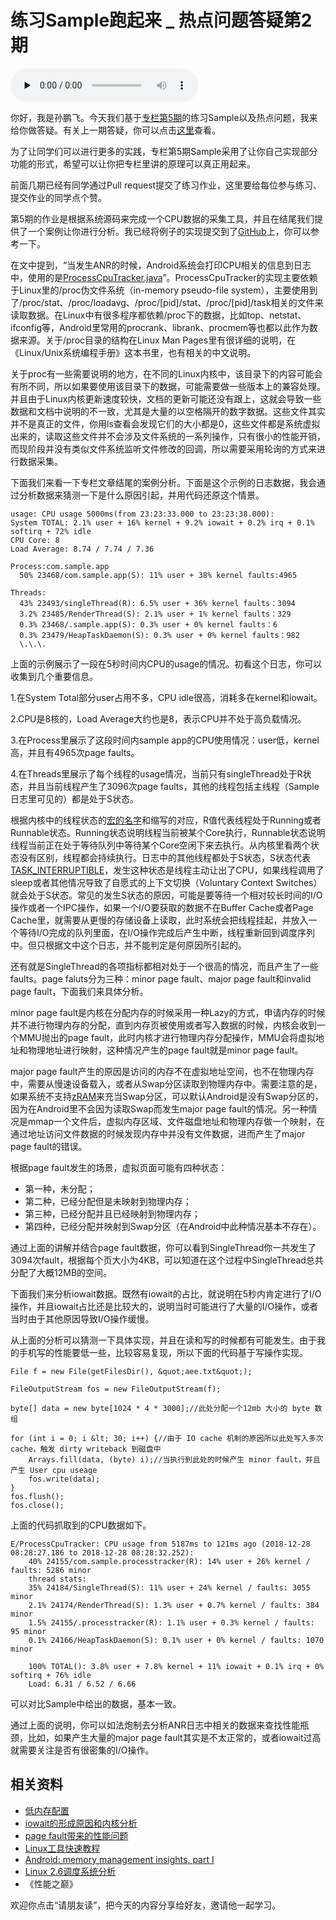 # 练习Sample跑起来 _ 热点问题答疑第2期

<audio id="audio" title="练习Sample跑起来 | 热点问题答疑第2期" controls="" preload="none"><source id="mp3" src="https://static001.geekbang.org/resource/audio/4e/ef/4ee7f58db0aeed08c3bc148e8a6fc7ef.mp3"></audio>

你好，我是孙鹏飞。今天我们基于[专栏第5期](http://time.geekbang.org/column/article/71982)的练习Sample以及热点问题，我来给你做答疑。有关上一期答疑，你可以点击[这里](http://time.geekbang.org/column/article/73068)查看。

为了让同学们可以进行更多的实践，专栏第5期Sample采用了让你自己实现部分功能的形式，希望可以让你把专栏里讲的原理可以真正用起来。

前面几期已经有同学通过Pull request提交了练习作业，这里要给每位参与练习、提交作业的同学点个赞。

第5期的作业是根据系统源码来完成一个CPU数据的采集工具，并且在结尾我们提供了一个案例让你进行分析。我已经将例子的实现提交到了[GitHub](http://github.com/AndroidAdvanceWithGeektime/Chapter05)上，你可以参考一下。

在文中提到，“当发生ANR的时候，Android系统会打印CPU相关的信息到日志中，使用的是[ProcessCpuTracker.java](http://androidxref.com/9.0.0_r3/xref/frameworks/base/core/java/com/android/internal/os/ProcessCpuTracker.java)”。ProcessCpuTracker的实现主要依赖于Linux里的/proc伪文件系统（in-memory pseudo-file system），主要使用到了/proc/stat、/proc/loadavg、/proc/[pid]/stat、/proc/[pid]/task相关的文件来读取数据。在Linux中有很多程序都依赖/proc下的数据，比如top、netstat、ifconfig等，Android里常用的procrank、librank、procmem等也都以此作为数据来源。关于/proc目录的结构在Linux Man Pages里有很详细的说明，在《Linux/Unix系统编程手册》这本书里，也有相关的中文说明。

关于proc有一些需要说明的地方，在不同的Linux内核中，该目录下的内容可能会有所不同，所以如果要使用该目录下的数据，可能需要做一些版本上的兼容处理。并且由于Linux内核更新速度较快，文档的更新可能还没有跟上，这就会导致一些数据和文档中说明的不一致，尤其是大量的以空格隔开的数字数据。这些文件其实并不是真正的文件，你用ls查看会发现它们的大小都是0，这些文件都是系统虚拟出来的，读取这些文件并不会涉及文件系统的一系列操作，只有很小的性能开销，而现阶段并没有类似文件系统监听文件修改的回调，所以需要采用轮询的方式来进行数据采集。

下面我们来看一下专栏文章结尾的案例分析。下面是这个示例的日志数据，我会通过分析数据来猜测一下是什么原因引起，并用代码还原这个情景。

```
usage: CPU usage 5000ms(from 23:23:33.000 to 23:23:38.000):
System TOTAL: 2.1% user + 16% kernel + 9.2% iowait + 0.2% irq + 0.1% softirq + 72% idle
CPU Core: 8
Load Average: 8.74 / 7.74 / 7.36

Process:com.sample.app 
  50% 23468/com.sample.app(S): 11% user + 38% kernel faults:4965

Threads:
  43% 23493/singleThread(R): 6.5% user + 36% kernel faults：3094
  3.2% 23485/RenderThread(S): 2.1% user + 1% kernel faults：329
  0.3% 23468/.sample.app(S): 0.3% user + 0% kernel faults：6
  0.3% 23479/HeapTaskDaemon(S): 0.3% user + 0% kernel faults：982
  \.\.\.

```

上面的示例展示了一段在5秒时间内CPU的usage的情况。初看这个日志，你可以收集到几个重要信息。

1.在System Total部分user占用不多，CPU idle很高，消耗多在kernel和iowait。

2.CPU是8核的，Load Average大约也是8，表示CPU并不处于高负载情况。

3.在Process里展示了这段时间内sample app的CPU使用情况：user低，kernel高，并且有4965次page faults。

4.在Threads里展示了每个线程的usage情况，当前只有singleThread处于R状态，并且当前线程产生了3096次page faults，其他的线程包括主线程（Sample日志里可见的）都是处于S状态。

根据内核中的线程状态的[宏的名字](http://elixir.bootlin.com/linux/v4.8/source/include/linux/sched.h#L207)和缩写的对应，R值代表线程处于Running或者Runnable状态。Running状态说明线程当前被某个Core执行，Runnable状态说明线程当前正在处于等待队列中等待某个Core空闲下来去执行。从内核里看两个状态没有区别，线程都会持续执行。日志中的其他线程都处于S状态，S状态代表[TASK_INTERRUPTIBLE](http://elixir.bootlin.com/linux/v4.8/ident/TASK_INTERRUPTIBLE)，发生这种状态是线程主动让出了CPU，如果线程调用了sleep或者其他情况导致了自愿式的上下文切换（Voluntary Context Switches）就会处于S状态。常见的发生S状态的原因，可能是要等待一个相对较长时间的I/O操作或者一个IPC操作，如果一个I/O要获取的数据不在Buffer Cache或者Page Cache里，就需要从更慢的存储设备上读取，此时系统会把线程挂起，并放入一个等待I/O完成的队列里面，在I/O操作完成后产生中断，线程重新回到调度序列中。但只根据文中这个日志，并不能判定是何原因所引起的。

还有就是SingleThread的各项指标都相对处于一个很高的情况，而且产生了一些faults。page faluts分为三种：minor page fault、major page fault和invalid page fault，下面我们来具体分析。

minor page fault是内核在分配内存的时候采用一种Lazy的方式，申请内存的时候并不进行物理内存的分配，直到内存页被使用或者写入数据的时候，内核会收到一个MMU抛出的page fault，此时内核才进行物理内存分配操作，MMU会将虚拟地址和物理地址进行映射，这种情况产生的page fault就是minor page fault。

major page fault产生的原因是访问的内存不在虚拟地址空间，也不在物理内存中，需要从慢速设备载入，或者从Swap分区读取到物理内存中。需要注意的是，如果系统不支持[zRAM](http://source.android.com/devices/tech/perf/low-ram)来充当Swap分区，可以默认Android是没有Swap分区的，因为在Android里不会因为读取Swap而发生major page fault的情况。另一种情况是mmap一个文件后，虚拟内存区域、文件磁盘地址和物理内存做一个映射，在通过地址访问文件数据的时候发现内存中并没有文件数据，进而产生了major page fault的错误。

根据page fault发生的场景，虚拟页面可能有四种状态：

- 第一种，未分配；
- 第二种，已经分配但是未映射到物理内存；
- 第三种，已经分配并且已经映射到物理内存；
- 第四种，已经分配并映射到Swap分区（在Android中此种情况基本不存在）。

通过上面的讲解并结合page fault数据，你可以看到SingleThread你一共发生了3094次fault，根据每个页大小为4KB，可以知道在这个过程中SingleThread总共分配了大概12MB的空间。

下面我们来分析iowait数据。既然有iowait的占比，就说明在5秒内肯定进行了I/O操作，并且iowait占比还是比较大的，说明当时可能进行了大量的I/O操作，或者当时由于其他原因导致I/O操作缓慢。

从上面的分析可以猜测一下具体实现，并且在读和写的时候都有可能发生。由于我的手机写的性能要低一些，比较容易复现，所以下面的代码基于写操作实现。

```
File f = new File(getFilesDir(), &quot;aee.txt&quot;);

FileOutputStream fos = new FileOutputStream(f);

byte[] data = new byte[1024 * 4 * 3000];//此处分配一个12mb 大小的 byte 数组

for (int i = 0; i &lt; 30; i++) {//由于 IO cache 机制的原因所以此处写入多次cache，触发 dirty writeback 到磁盘中
    Arrays.fill(data, (byte) i);//当执行到此处的时候产生 minor fault，并且产生 User cpu useage
    fos.write(data);
}
fos.flush();
fos.close();

```

上面的代码抓取到的CPU数据如下。

```
E/ProcessCpuTracker: CPU usage from 5187ms to 121ms ago (2018-12-28 08:28:27.186 to 2018-12-28 08:28:32.252):
    40% 24155/com.sample.processtracker(R): 14% user + 26% kernel / faults: 5286 minor
    thread stats:
    35% 24184/SingleThread(S): 11% user + 24% kernel / faults: 3055 minor
    2.1% 24174/RenderThread(S): 1.3% user + 0.7% kernel / faults: 384 minor
    1.5% 24155/.processtracker(R): 1.1% user + 0.3% kernel / faults: 95 minor
    0.1% 24166/HeapTaskDaemon(S): 0.1% user + 0% kernel / faults: 1070 minor

    100% TOTAL(): 3.8% user + 7.8% kernel + 11% iowait + 0.1% irq + 0% softirq + 76% idle
    Load: 6.31 / 6.52 / 6.66

```

可以对比Sample中给出的数据，基本一致。

通过上面的说明，你可以如法炮制去分析ANR日志中相关的数据来查找性能瓶颈，比如，如果产生大量的major page fault其实是不太正常的，或者iowait过高就需要关注是否有很密集的I/O操作。

## 相关资料

- [低内存配置](http://source.android.com/devices/tech/perf/low-ram)
- [iowait的形成原因和内核分析](http://oenhan.com/iowait-wa-vmstat)
- [page fault带来的性能问题](http://yq.aliyun.com/articles/55820)
- [Linux工具快速教程](http://linuxtools-rst.readthedocs.io/zh_CN/latest/index.html)
- [Android: memory management insights, part I](http://fixbugfix.blogspot.com/2015/11/android-memory-management-insights-part.html)
- [Linux 2.6调度系统分析](http://www.ibm.com/developerworks/cn/linux/kernel/l-kn26sch/index.html?mhq=iowait&amp;mhsrc=ibmsearch_a)
- 《性能之巅》

欢迎你点击“请朋友读”，把今天的内容分享给好友，邀请他一起学习。


